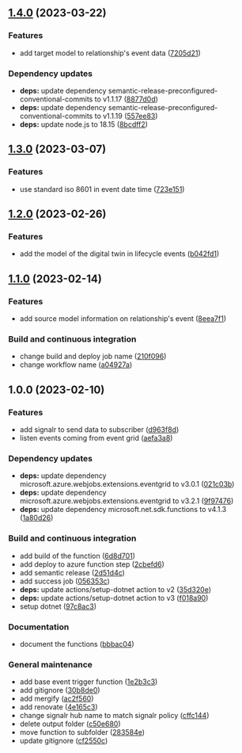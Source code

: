 ## [1.4.0](https://github.com/SmartOperatingBlock/digitaltwins-event-endpoint/compare/1.3.0...1.4.0) (2023-03-22)


### Features

* add target model to relationship's event data ([7205d21](https://github.com/SmartOperatingBlock/digitaltwins-event-endpoint/commit/7205d21d8cfedb4f06e8146baa08785c66bd1bfc))


### Dependency updates

* **deps:** update dependency semantic-release-preconfigured-conventional-commits to v1.1.17 ([8877d0d](https://github.com/SmartOperatingBlock/digitaltwins-event-endpoint/commit/8877d0da090b0203de48214cebc20f18a9e90ed0))
* **deps:** update dependency semantic-release-preconfigured-conventional-commits to v1.1.19 ([557ee83](https://github.com/SmartOperatingBlock/digitaltwins-event-endpoint/commit/557ee83733b32c3d3c9ac9f502aa5955d7f8e23b))
* **deps:** update node.js to 18.15 ([8bcdff2](https://github.com/SmartOperatingBlock/digitaltwins-event-endpoint/commit/8bcdff23a98b2bbd81e3233a120b735b794a3dfe))

## [1.3.0](https://github.com/SmartOperatingBlock/digitaltwins-event-endpoint/compare/1.2.0...1.3.0) (2023-03-07)


### Features

* use standard iso 8601 in event date time ([723e151](https://github.com/SmartOperatingBlock/digitaltwins-event-endpoint/commit/723e15178bcbb0bab9b2ac4d963879888eb1b51c))

## [1.2.0](https://github.com/SmartOperatingBlock/digitaltwins-event-endpoint/compare/1.1.0...1.2.0) (2023-02-26)


### Features

* add the model of the digital twin in lifecycle events ([b042fd1](https://github.com/SmartOperatingBlock/digitaltwins-event-endpoint/commit/b042fd1ff575c89c28e143ac60cf0b6de782a899))

## [1.1.0](https://github.com/SmartOperatingBlock/digitaltwins-event-endpoint/compare/1.0.0...1.1.0) (2023-02-14)


### Features

* add source model information on relationship's event ([8eea7f1](https://github.com/SmartOperatingBlock/digitaltwins-event-endpoint/commit/8eea7f1e0c4c000469d0f3dda8dac6214e9864e5))


### Build and continuous integration

* change build and deploy job name ([210f096](https://github.com/SmartOperatingBlock/digitaltwins-event-endpoint/commit/210f09664173824e53aacd3bbda13a0ab713c74b))
* change workflow name ([a04927a](https://github.com/SmartOperatingBlock/digitaltwins-event-endpoint/commit/a04927a7524cdc5a7569edeb8b325484a429d6c2))

## 1.0.0 (2023-02-10)


### Features

* add signalr to send data to subscriber ([d963f8d](https://github.com/SmartOperatingBlock/digitaltwins-event-endpoint/commit/d963f8dfa650c91f212d93633eb990c144d42971))
* listen events coming from event grid ([aefa3a8](https://github.com/SmartOperatingBlock/digitaltwins-event-endpoint/commit/aefa3a8e20b99d378963d8e201730eeb7a0dd893))


### Dependency updates

* **deps:** update dependency microsoft.azure.webjobs.extensions.eventgrid to v3.0.1 ([021c03b](https://github.com/SmartOperatingBlock/digitaltwins-event-endpoint/commit/021c03b80da08b49ca75cabed62cccd35104a4c7))
* **deps:** update dependency microsoft.azure.webjobs.extensions.eventgrid to v3.2.1 ([9f97476](https://github.com/SmartOperatingBlock/digitaltwins-event-endpoint/commit/9f9747642b968c116e98ad9f2d5da7141a2c6429))
* **deps:** update dependency microsoft.net.sdk.functions to v4.1.3 ([1a80d26](https://github.com/SmartOperatingBlock/digitaltwins-event-endpoint/commit/1a80d26295589b01cf42ae1c4503ee1b49461fea))


### Build and continuous integration

* add build of the function ([6d8d701](https://github.com/SmartOperatingBlock/digitaltwins-event-endpoint/commit/6d8d7016306eeef79d9b75441ea93ad8297b2150))
* add deploy to azure function step ([2cbefd6](https://github.com/SmartOperatingBlock/digitaltwins-event-endpoint/commit/2cbefd6e8a308520a92a6ad081c15f850a45c726))
* add semantic release ([2d51d4c](https://github.com/SmartOperatingBlock/digitaltwins-event-endpoint/commit/2d51d4c5924613a4891486e0f9bf8cd6531aabe4))
* add success job ([056353c](https://github.com/SmartOperatingBlock/digitaltwins-event-endpoint/commit/056353c553aaeb860fdc2fef5aa031a0d420e586))
* **deps:** update actions/setup-dotnet action to v2 ([35d320e](https://github.com/SmartOperatingBlock/digitaltwins-event-endpoint/commit/35d320e197ded77839c8386f9c4f35469fc784b6))
* **deps:** update actions/setup-dotnet action to v3 ([f018a90](https://github.com/SmartOperatingBlock/digitaltwins-event-endpoint/commit/f018a90aeba9bb4d8f69eea539d5aee619af7723))
* setup dotnet ([97c8ac3](https://github.com/SmartOperatingBlock/digitaltwins-event-endpoint/commit/97c8ac3fa0ecca052f3190d8faea5635630482c6))


### Documentation

* document the functions ([bbbac04](https://github.com/SmartOperatingBlock/digitaltwins-event-endpoint/commit/bbbac0433f14311e5096736305706e7e58cee3ed))


### General maintenance

* add base event trigger function ([1e2b3c3](https://github.com/SmartOperatingBlock/digitaltwins-event-endpoint/commit/1e2b3c38cdde4e4467965173c695251ba813841b))
* add gitignore ([30b8de0](https://github.com/SmartOperatingBlock/digitaltwins-event-endpoint/commit/30b8de04f552c3fcc72002e65ae0ab959f36d9e9))
* add mergify ([ac2f560](https://github.com/SmartOperatingBlock/digitaltwins-event-endpoint/commit/ac2f560c6209b9f5d7178b3c978e919d5388ad51))
* add renovate ([4e165c3](https://github.com/SmartOperatingBlock/digitaltwins-event-endpoint/commit/4e165c3202775c2ed397b9a5c62c6d6eea616bab))
* change signalr hub name to match signalr policy ([cffc144](https://github.com/SmartOperatingBlock/digitaltwins-event-endpoint/commit/cffc144b0fc75a5a6106a7b9f593e29dc70b572b))
* delete output folder ([c50e680](https://github.com/SmartOperatingBlock/digitaltwins-event-endpoint/commit/c50e680b084cbd9e01a176e95d11fcc3941cae9d))
* move function to subfolder ([283584e](https://github.com/SmartOperatingBlock/digitaltwins-event-endpoint/commit/283584e0fd9c323d489ab3660e5e915adbe1c1c5))
* update gitignore ([cf2550c](https://github.com/SmartOperatingBlock/digitaltwins-event-endpoint/commit/cf2550ca337d656ce52e1bf7259d8d55a1bb4671))
